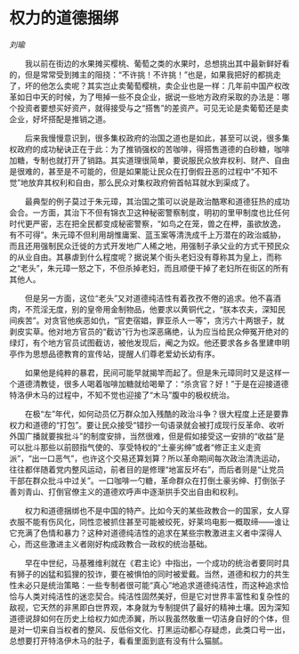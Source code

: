 # 权力的道德捆绑

*刘瑜*

　　我以前在街边的水果摊买樱桃、葡萄之类的水果时，总想挑出其中最新鲜好看的，但是常常受到摊主的阻挠：“不许挑！不许挑！”也是，如果我把好的都挑走了，坏的他怎么卖呢？其实岂止卖葡萄樱桃，卖企业也是一样：几年前中国产权改革如日中天的时候，为了甩掉一些不良企业，据说一些地方政府采取的办法是：哪个投资者要想买好资产，就得接受与之“搭售”的差资产。可见无论是卖葡萄还是卖企业，好坏搭配是推销之道。

　　后来我慢慢意识到，很多集权政府的治国之道也是如此，甚至可以说，很多集权政府的成功秘诀正在于此：为了推销强权的苦咖啡，得搭售道德的白砂糖，咖啡加糖，专制也就打开了销路。其实道理很简单，要说服民众放弃权利、财产、自由是很难的，甚至是不可能的，但是如果能让民众在打倒假丑恶的过程中“不知不觉”地放弃其权利和自由，那么民众对集权政府俯首帖耳就水到渠成了。

　　最典型的例子莫过于朱元璋，其治国之策可以说是政治酷寒和道德狂热的成功会合。一方面，其治下不但有锦衣卫这种秘密警察制度，明初的里甲制度也比任何时代更严密，志在把全民都变成秘密警察，“如鸟之在笼，兽之在柙，虽欲放逸，有不可得”。朱元璋不但利用胡惟庸案、蓝玉案等清洗成千上万潜在的政治威胁，而且还用强制民众迁徙的方式开发地广人稀之地，用强制子承父业的方式干预民众的从业自由。其暴虐到什么程度呢？据说某个街头老妇没有尊称其为皇上，而称之“老头”，朱元璋一怒之下，不但杀掉老妇，而且顺便干掉了老妇所在街区的所有其他人。

　　但是另一方面，这位“老头”又对道德纯洁性有着孜孜不倦的追求。他不喜酒肉，不荒淫无度，别的皇帝用金制物品，他要求以黄铜代之，“朕本农夫，深知民间疾苦”。对贪官他疾恶如仇，“官吏宿娼，罪亚杀人一等”，贪污六十两银子，就剥皮实草。他对地方官员的“截访”行为也深恶痛绝，认为应当给民众伸冤开绝对的绿灯，有个地方官员试图截访，被他发现后，阉之为奴。他还要求各乡各里建申明亭作为思想品德教育的宣传站，提醒人们尊老爱幼长幼有序。

　　如果他是纯粹的暴君，民间可能早就揭竿而起了。但是朱元璋同时又是这样一个道德清教徒，很多人喝着咖啡加糖就给喝晕了：“杀贪官？好！”于是在迎接道德特洛伊木马的过程中，不知不觉也迎接了“木马”腹中的极权统治。

　　在极“左”年代，如何动员亿万群众加入残酷的政治斗争？很大程度上还是要靠权力和道德的“打包”。要让民众接受“错抄一句语录就会被打成现行反革命、收听外国广播就要挨批斗”的制度安排，当然很难，但是假如接受这一安排的“收益”是可以批斗那些以前颐指气使的、享受特权的“土豪劣绅”或者“修正主义走资派”，“出一口恶气”，也许这个交易还算划算？所以革命期间每次政治清洗运动，往往都伴随着党内整风运动，前者目的是修理“地富反坏右”，而后者则是“让党员干部在群众批斗中过关”。一口咖啡一勺糖，革命群众在打倒土豪劣绅、打倒张子善刘青山、打倒官僚主义的道德欢呼声中逐渐拱手交出自由和权利。

　　权力和道德捆绑也不是中国的特产。比如今天的某些政教合一的国家，女人穿衣服不能有伤风化，同性恋被抓住甚至可能被绞死，好莱坞电影一概取缔——谁让它充满了色情和暴力？这种对道德纯洁性的追求在某些宗教激进主义者中深得人心，而这些激进主义者刚好构成政教合一政权的统治基础。

　　早在中世纪，马基雅维利就在《君主论》中指出，一个成功的统治者要同时具有狮子的凶猛和狐狸的狡诈，要在被惧怕的同时被爱戴。当然，道德和权力的共生性未必只是统治策略：一些专制者很可能“真心”地追求道德纯洁性，而这种追求恰恰与人类对纯洁性的迷恋契合。纯洁性固然美好，但是它对世界丰富性和复杂性的敌视，它天然的非黑即白世界观，本身就为专制提供了最好的精神土壤。因为深知道德说辞如何在历史上给权力如虎添翼，所以我虽然敬重一切洁身自好的个体，但是对一切来自当权者的整风、反低俗文化、打黑运动都心存疑虑，此类口号一出，总想要打开特洛伊木马的肚子，看看里面到底有没有什么猫腻。